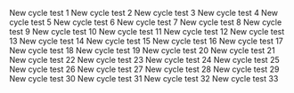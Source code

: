 New cycle test 1
New cycle test 2
New cycle test 3
New cycle test 4
New cycle test 5
New cycle test 6
New cycle test 7
New cycle test 8
New cycle test 9
New cycle test 10
New cycle test 11
New cycle test 12
New cycle test 13
New cycle test 14
New cycle test 15
New cycle test 16
New cycle test 17
New cycle test 18
New cycle test 19
New cycle test 20
New cycle test 21
New cycle test 22
New cycle test 23
New cycle test 24
New cycle test 25
New cycle test 26
New cycle test 27
New cycle test 28
New cycle test 29
New cycle test 30
New cycle test 31
New cycle test 32
New cycle test 33
